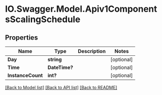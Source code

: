 # IO.Swagger.Model.Apiv1ComponentsScalingSchedule
## Properties

Name | Type | Description | Notes
------------ | ------------- | ------------- | -------------
**Day** | **string** |  | [optional] 
**Time** | **DateTime?** |  | [optional] 
**InstanceCount** | **int?** |  | [optional] 

[[Back to Model list]](../README.md#documentation-for-models) [[Back to API list]](../README.md#documentation-for-api-endpoints) [[Back to README]](../README.md)

